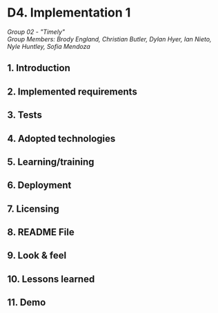 # D4. Implementation 1

_Group 02 - "Timely"_\
_Group Members: Brody England, Christian Butler, Dylan Hyer, Ian Nieto, Nyle Huntley, Sofia Mendoza_

## 1. Introduction


## 2. Implemented requirements


## 3. Tests


## 4. Adopted technologies


## 5. Learning/training


## 6. Deployment


## 7. Licensing


## 8. README File


## 9. Look & feel


## 10. Lessons learned


## 11. Demo

